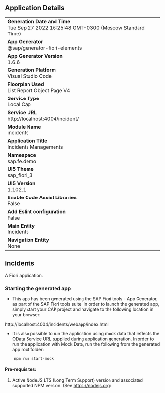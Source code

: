 ## Application Details
|               |
| ------------- |
|**Generation Date and Time**<br>Tue Sep 27 2022 16:25:48 GMT+0300 (Moscow Standard Time)|
|**App Generator**<br>@sap/generator-fiori-elements|
|**App Generator Version**<br>1.6.6|
|**Generation Platform**<br>Visual Studio Code|
|**Floorplan Used**<br>List Report Object Page V4|
|**Service Type**<br>Local Cap|
|**Service URL**<br>http://localhost:4004/incident/
|**Module Name**<br>incidents|
|**Application Title**<br>Incidents Managements|
|**Namespace**<br>sap.fe.demo|
|**UI5 Theme**<br>sap_fiori_3|
|**UI5 Version**<br>1.102.1|
|**Enable Code Assist Libraries**<br>False|
|**Add Eslint configuration**<br>False|
|**Main Entity**<br>Incidents|
|**Navigation Entity**<br>None|

## incidents

A Fiori application.

### Starting the generated app

-   This app has been generated using the SAP Fiori tools - App Generator, as part of the SAP Fiori tools suite.  In order to launch the generated app, simply start your CAP project and navigate to the following location in your browser:

http://localhost:4004/incidents/webapp/index.html

- It is also possible to run the application using mock data that reflects the OData Service URL supplied during application generation.  In order to run the application with Mock Data, run the following from the generated app root folder:

```
    npm run start-mock
```

#### Pre-requisites:

1. Active NodeJS LTS (Long Term Support) version and associated supported NPM version.  (See https://nodejs.org)


